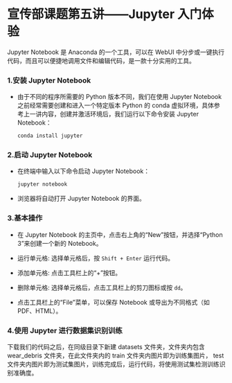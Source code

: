 # 宣传部课题第五讲——Jupyter 入门体验

Jupyter Notebook 是 Anaconda 的一个工具，可以在 WebUI 中分步或一键执行代码，而且可以便捷地调用文件和编辑代码，是一款十分实用的工具。

### 1.安装 Jupyter Notebook

   - 由于不同的程序所需要的 Python 版本不同，我们在使用 Jupyter Notebook 之前经常需要创建和进入一个特定版本 Python 的 conda 虚拟环境，具体参考上一讲内容，创建并激活环境后，我们运行以下命令安装 Jupyter Notebook：

     ```bash
     conda install jupyter
     ```

### 2.启动 Jupyter Notebook

   - 在终端中输入以下命令启动 Jupyter Notebook：

     ```bash
     jupyter notebook
     ```

   - 浏览器将自动打开 Jupyter Notebook 的界面。

### 3.基本操作

   - 在 Jupyter Notebook 的主页中，点击右上角的“New”按钮，并选择“Python 3”来创建一个新的 Notebook。

   - 运行单元格: 选择单元格后，按 `Shift + Enter` 运行代码。
   - 添加单元格: 点击工具栏上的“+”按钮。
   - 删除单元格: 选择单元格后，点击工具栏上的剪刀图标或按 `dd`。

   - 点击工具栏上的“File”菜单，可以保存 Notebook 或导出为不同格式（如 PDF、HTML）。

### 4.使用 Jupyter 进行数据集识别训练

下载我们的代码之后，在同级目录下新建 datasets 文件夹，文件夹内包含 wear_debris 文件夹，在此文件夹内的 train 文件夹内图片即为训练集图片， test文件夹内图片即为测试集图片，训练完成后，运行代码，将使用测试集检测训练识别准确度。